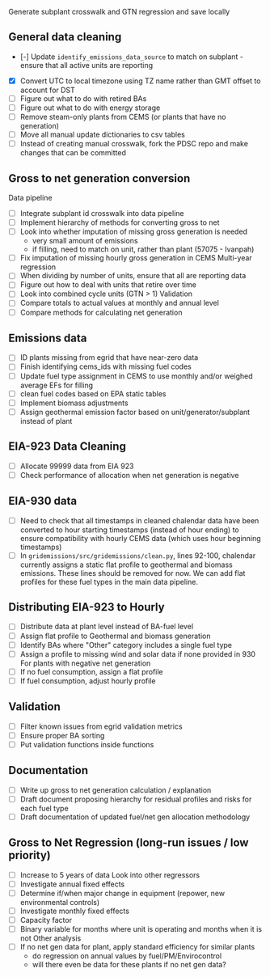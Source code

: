Generate subplant crosswalk and GTN regression and save locally

## General data cleaning
- [-] Update `identify_emissions_data_source` to match on subplant - ensure that all active units are reporting
- [x] Convert UTC to local timezone using TZ name rather than GMT offset to account for DST
- [ ] Figure out what to do with retired BAs
- [ ] Figure out what to do with energy storage
- [ ] Remove steam-only plants from CEMS (or plants that have no generation)
- [ ] Move all manual update dictionaries to csv tables
- [ ] Instead of creating manual crosswalk, fork the PDSC repo and make changes that can be committed

## Gross to net generation conversion
Data pipeline
- [ ] Integrate subplant id crosswalk into data pipeline
- [ ] Implement hierarchy of methods for converting gross to net
- [ ] Look into whether imputation of missing gross generation is needed
   - very small amount of emissions
   - if filling, need to match on unit, rather than plant (57075 - Ivanpah)
- [ ] Fix imputation of missing hourly gross generation in CEMS
Multi-year regression
- [ ] When dividing by number of units, ensure that all are reporting data
- [ ] Figure out how to deal with units that retire over time
- [ ] Look into combined cycle units (GTN > 1)
Validation
- [ ] Compare totals to actual values at monthly and annual level
- [ ] Compare methods for calculating net generation

## Emissions data
- [ ] ID plants missing from egrid that have near-zero data
- [ ] Finish identifying cems_ids with missing fuel codes
- [ ] Update fuel type assignment in CEMS to use monthly and/or weighed average EFs for filling
- [ ] clean fuel codes based on EPA static tables
- [ ] Implement biomass adjustments
- [ ] Assign geothermal emission factor based on unit/generator/subplant instead of plant

## EIA-923 Data Cleaning
- [ ] Allocate 99999 data from EIA 923
- [ ] Check performance of allocation when net generation is negative

## EIA-930 data
- [ ] Need to check that all timestamps in cleaned chalendar data have been converted to hour starting timestamps (instead of hour ending) to ensure compatibility with hourly CEMS data (which uses hour beginning timestamps)
- [ ] In `gridemissions/src/gridemissions/clean.py`, lines 92-100, chalendar currently assigns a static flat profile to geothermal and biomass emissions. These lines should be removed for now. We can add flat profiles for these fuel types in the main data pipeline.

## Distributing EIA-923 to Hourly
- [ ] Distribute data at plant level instead of BA-fuel level
- [ ] Assign flat profile to Geothermal and biomass generation
- [ ] Identify BAs where "Other" category includes a single fuel type
- [ ] Assign a profile to missing wind and solar data if none provided in 930
For plants with negative net generation
 - [ ] If no fuel consumption, assign a flat profile
 - [ ] If fuel consumption, adjust hourly profile

## Validation
- [ ] Filter known issues from egrid validation metrics
- [ ] Ensure proper BA sorting
- [ ] Put validation functions inside functions

## Documentation
- [ ] Write up gross to net generation calculation / explanation
- [ ] Draft document proposing hierarchy for residual profiles and risks for each fuel type
- [ ] Draft documentation of updated fuel/net gen allocation methodology

## Gross to Net Regression (long-run issues / low priority)
- [ ] Increase to 5 years of data
Look into other regressors
- [ ] Investigate annual fixed effects
- [ ] Determine if/when major change in equipment (repower, new environmental controls)
- [ ] Investigate monthly fixed effects
- [ ] Capacity factor
- [ ] Binary variable for months where unit is operating and months when it is not
Other analysis
- [ ] If no net gen data for plant, apply standard efficiency for similar plants
   - do regression on annual values by fuel/PM/Envirocontrol
   - will there even be data for these plants if no net gen data?





